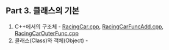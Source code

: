 ## Part 3. 클래스의 기본
1) C++에서의 구조체 - [RacingCar.cpp](https://github.com/je-s0n/cpp-playground/blob/main/cp3/RacingCar.cpp), [RacingCarFuncAdd.cpp](https://github.com/je-s0n/cpp-playground/blob/main/cp3/RacingCarFuncAdd.cpp), [RacingCarOuterFunc.cpp](https://github.com/je-s0n/cpp-playground/blob/main/cp3/RacingCarOuterFunc.cpp)
2) 클래스(Class)와 객체(Object) - 
